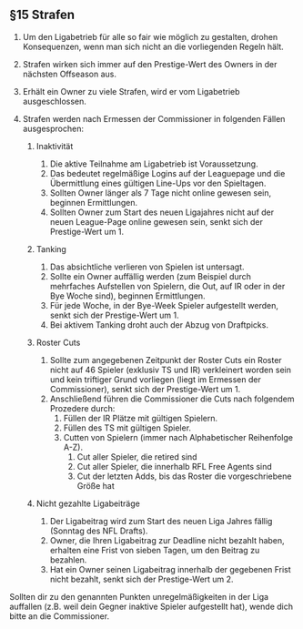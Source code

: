 ## §15 Strafen

1. Um den Ligabetrieb für alle so fair wie möglich zu gestalten, drohen Konsequenzen, wenn man sich nicht an die vorliegenden Regeln hält.
2. Strafen wirken sich immer auf den Prestige-Wert des Owners in der nächsten Offseason aus.
3. Erhält ein Owner zu viele Strafen, wird er vom Ligabetrieb ausgeschlossen.
4. Strafen werden nach Ermessen der Commissioner in folgenden Fällen ausgesprochen:

    1. Inaktivität
         1. Die aktive Teilnahme am Ligabetrieb ist Voraussetzung.
         2. Das bedeutet regelmäßige Logins auf der Leaguepage und die Übermittlung eines gültigen Line-Ups vor den Spieltagen.
         3. Sollten Owner länger als 7 Tage nicht online gewesen sein, beginnen Ermittlungen.
         4. Sollten Owner zum Start des neuen Ligajahres nicht auf der neuen League-Page online gewesen sein, senkt sich der Prestige-Wert um 1.
    
    2. Tanking
        1. Das absichtliche verlieren von Spielen ist untersagt.
        2. Sollte ein Owner auffällig werden (zum Beispiel durch mehrfaches Aufstellen von Spielern, die Out, auf IR oder in der Bye Woche sind), beginnen Ermittlungen.
        3. Für jede Woche, in der Bye-Week Spieler aufgestellt werden, senkt sich der Prestige-Wert um 1. 
        3. Bei aktivem Tanking droht auch der Abzug von Draftpicks.
    
    3. Roster Cuts
         1. Sollte zum angegebenen Zeitpunkt der Roster Cuts ein Roster nicht auf 46 Spieler (exklusiv TS und IR) verkleinert worden sein und kein triftiger Grund vorliegen (liegt im Ermessen der Commissioner), senkt sich der Prestige-Wert um 1.
         2. Anschließend führen die Commissioner die Cuts nach folgendem Prozedere durch:
            1. Füllen der IR Plätze mit gültigen Spielern.
            2. Füllen des TS mit gültigen Spieler.
            3. Cutten von Spielern (immer nach Alphabetischer Reihenfolge A-Z).
                1. Cut aller Spieler, die retired sind
                2. Cut aller Spieler, die innerhalb RFL Free Agents sind
                3. Cut der letzten Adds, bis das Roster die vorgeschriebene Größe hat

    4. Nicht gezahlte Ligabeiträge
        1. Der Ligabeitrag wird zum Start des neuen Liga Jahres fällig (Sonntag des NFL Drafts).
        2. Owner, die Ihren Ligabeitrag zur Deadline nicht bezahlt haben, erhalten eine Frist von sieben Tagen, um den Beitrag zu bezahlen.
        3. Hat ein Owner seinen Ligabeitrag innerhalb der gegebenen Frist nicht bezahlt, senkt sich der Prestige-Wert um 2.

Sollten dir zu den genannten Punkten unregelmäßigkeiten in der Liga auffallen (z.B. weil dein Gegner inaktive Spieler aufgestellt hat), wende dich bitte an die Commissioner.
